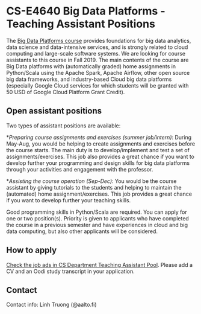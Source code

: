 # CS-E4640 Big Data Platforms - Teaching Assistant Positions

The [Big Data Platforms course](https://oodi.aalto.fi/a/opintjakstied.jsp?Kieli=6&html=1&Tunniste=CS-E4640) provides foundations for  big data analytics, data science and data-intensive services, and is strongly related to cloud computing and large-scale software systems. We are looking for course assistants to this course in Fall 2019. The main contents of the course are Big Data platforms with (automatically graded) home assignments in Python/Scala using the Apache Spark, Apache Airflow, other open source big data frameworks, and industry-based Cloud big data platforms (especially Google Cloud services for which students  will be granted with 50 USD of Google Cloud Platform Grant Credit).

## Open assistant positions

Two types of assistant positions are available:

*_Preparing course assignments and exercises (summer job/intern)_: During May-Aug, you would be helping to create assignments and exercises before the course starts. The main duty is to develop/implement and test a set of assignments/exercises. This job also provides a great chance if you want to develop further your programming and design skills for big data platforms through  your  activities and engagement with the professor.

*_Assisting the course operation (Sep-Dec)_: You would be the course assistant by giving tutorials to the students and helping to maintain the (automated) home assignment/exercises. This job provides a great chance if you want to develop further your teaching skills.


Good programming skills in Python/Scala are required. You can apply for one or two position(s). Priority is given to applicants who have completed the course in a previous semester and have experiences in cloud and big data computing,  but also other applicants will be considered.

## How to apply
[Check the job ads in CS Department Teaching Assistant Pool](https://sami.cs.hut.fi/). Please add a CV and an Oodi study transcript in your application.


## Contact

Contact info: Linh Truong (@aalto.fi)
